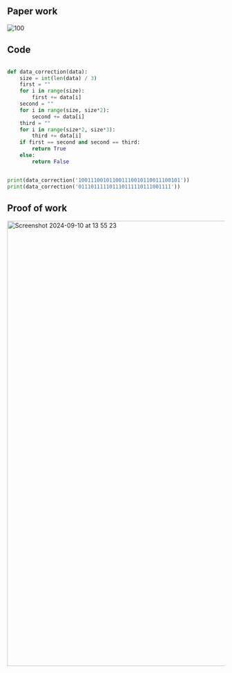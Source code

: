 ## Paper work

![100](https://github.com/user-attachments/assets/0aa2b388-a8d3-4c64-bb18-6032175fe1d8)

## Code

```.py

def data_correction(data):
    size = int(len(data) / 3)
    first = ""
    for i in range(size):
        first += data[i]
    second = ""
    for i in range(size, size*2):
        second += data[i]
    third = ""
    for i in range(size*2, size*3):
        third += data[i]
    if first == second and second == third:
        return True
    else:
        return False


print(data_correction('100111001011001110010110011100101'))
print(data_correction('011101111101110111110111001111'))

```

## Proof of work

<img width="1031" alt="Screenshot 2024-09-10 at 13 55 23" src="https://github.com/user-attachments/assets/77bdce7a-493e-47d6-8acf-d32c87132072">
